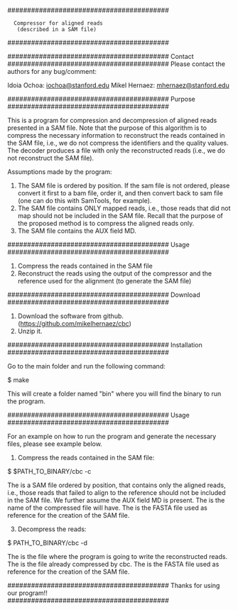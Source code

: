 
#########################################
                                  
      Compressor for aligned reads 
       (described in a SAM file)              
                                  
#########################################

#########################################
		Contact               
#########################################
Please contact the authors for any bug/comment:

Idoia Ochoa:	iochoa@stanford.edu
Mikel Hernaez:	mhernaez@stanford.edu

#########################################
		Purpose
#########################################

This is a program for compression and decompression of aligned reads presented in a SAM file.
Note that the purpose of this algorithm is to compress the necessary information to reconstruct the reads contained in the SAM file, i.e.,
we do not compress the identifiers and the quality values.
The decoder produces a file with only the reconstructed reads (i.e., we do not reconstruct the SAM file). 

Assumptions made by the program:
1) The SAM file is ordered by position.
If the sam file is not ordered, please convert it first to a bam file, order it, and then convert back to sam file (one can do this with SamTools, for example).
2) The SAM file contains ONLY mapped reads, i.e., those reads that did not map should not be included in the SAM file.
Recall that the purpose of the proposed method is to compress the aligned reads only.
3) The SAM file contains the AUX field MD.

#########################################
		Usage
#########################################

1) Compress the reads contained in the SAM file
2) Reconstruct the reads using the output of the compressor and the reference used for the alignment (to generate the SAM file)

#########################################
		Download
#########################################

1) Download the software from github. (https://github.com/mikelhernaez/cbc) 
2) Unzip it.

#########################################
              Installation
#########################################

Go to the main folder and run the following command:

$ make

This will create a folder named "bin" where you will find the binary to run the program.

#########################################
		Usage
#########################################

For an example on how to run the program and generate the necessary files, please see example below.

1) Compress the reads contained in the SAM file:

$ $PATH_TO_BINARY/cbc -c <samFile> <outputFile> <ReferenceFile>

The <samFile> is a SAM file ordered by position, that contains only the aligned reads, i.e., those reads that failed to align to the reference should not be included in the SAM file. We further assume the AUX field MD is present.
The <outputFile> is the name of the compressed file will have.
The <ReferenceFile> is the FASTA file used as reference for the creation of the SAM file.

3) Decompress the reads:

$ PATH_TO_BINARY/cbc -d <compressedFile> <outputFile> <ReferenceFile>

The <outputFile> is the file where the program is going to write the reconstructed reads.
The <compressedFile> is the file already compressed by cbc.
The <ReferenceFile> is the FASTA file used as reference for the creation of the SAM file.

#########################################
    Thanks for using our program!!               
#########################################
